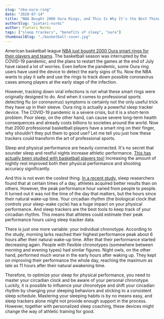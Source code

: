 ```yaml
---
slug: "nba-oura-ring"
date: "2020-07-14"
title: "NBA Bought 2000 Oura Rings, and This Is Why It's the Best Thing for Sports Ever"
authorSlug: "pietari-nurmi"
author: Pietari Nurmi
tags: ["sleep trackers", "benefits of sleep", "oura"]
thumbnailBlog: "./basketball-cover.jpg"
---
```


American basketball league [NBA just bought 2000 Oura smart rings for their players and teams](https://www.forbes.com/sites/shlomosprung/2020/06/25/oura-nba-smart-rings-coronavirus-orlando-covid-pandemic-shaq-dell-benioff/#2f825b296d8c). The basketball season was interrupted by the COVID-19 pandemic, and the plans to restart the games at the end of July have raised a lot of worries. Even before the pandemic, some Oura ring users have used the device to detect the early signs of flu. Now the NBA wants to play it safe and use the rings to track down possible coronavirus cases among players at the early stage of the infection.

However, tracking down viral infections is not what these smart rings were originally designed to do. And when it comes to professional sports detecting flu (or coronavirus) symptoms is certainly not the only useful trick they have up in their sleeve. Oura ring is actually a powerful sleep tracker device. The COVID-19 pandemic is a severe crisis, but it is a short-term problem. Poor sleep, on the other hand, can cause severe long-term health consequences and already costs billions to societies around the world. Now that 2000 professional basketball players have a smart ring on their finger, why shouldn't they put them to good use? Let me tell you just how these trackers could transform the art of professional sports.

Sleep and physical performance are heavily connected. It's no secret that sounder sleep and restful nights increase athletic performance. [This has actually been studied with basketball players too!](https://nyxo.app/lesson/sleep-the-best-performance-enhancing-drug-there-is) Increasing the amount of nightly rest improved both their physical performance and shooting accuracy significantly.

And this is not even the coolest thing. [In a recent study](https://www.sciencedirect.com/science/article/pii/S096098221401639X), sleep researchers found that at certain times of a day, athletes acquired better results than on others. However, the peak performance hour varied from people to people. It turned out it was not the time of the day that matters, but the hours since their natural wake-up time. Your circadian rhythm (the biological clock that controls your sleep-wake cycle) has a huge impact on your physical performance. And sleep trackers are the best tools to keep track of your circadian rhythm. This means that athletes could estimate their peak performance hours using sleep tracker data.

There is just one more variable: your individual chronotype. According to the study, morning larks reached their highest performance peak about 6 hours after their natural wake-up time. After that their performance started decreasing again. People with flexible chronotypes (somewhere between morning and evening types) had similar figures. Night owls, on the other hand, performed much worse in the early hours after waking up. They kept on improving their performance the whole day, reaching the maximum as late as 11 hours after their natural awakening time.

Therefore, to optimize your sleep for physical performance, you need to master your circadian clock and be aware of your personal chronotype. Luckily, it is possible to influence your chronotype and shift your circadian rhythm by changing your sleeping behaviors and sticking to a consistent sleep schedule. Mastering your sleeping habits is by no means easy, and sleep trackers alone might not provide enough support in the process. However, together with personalized sleep coaching, these devices might change the way of athletic training for good.
